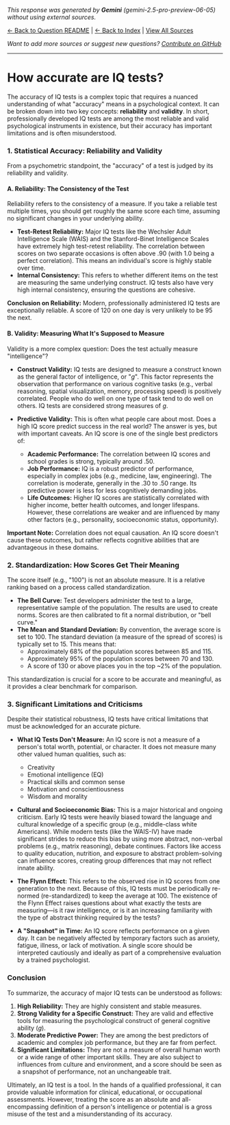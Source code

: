 <!-- 
Generated by: gemini
Model: gemini-2.5-pro-preview-06-05
Prompt type: default
Generated at: 2025-06-18T09:59:42.657606
-->

*This response was generated by **Gemini** (gemini-2.5-pro-preview-06-05) without using external sources.*

[← Back to Question README](README.md) | [← Back to Index](../README.md) | [View All Sources](../allsources.md)

*Want to add more sources or suggest new questions? [Contribute on GitHub](https://github.com/justinwest/SuggestedSources)*

---

# How accurate are IQ tests?

The accuracy of IQ tests is a complex topic that requires a nuanced understanding of what "accuracy" means in a psychological context. It can be broken down into two key concepts: **reliability** and **validity**. In short, professionally developed IQ tests are among the most reliable and valid psychological instruments in existence, but their accuracy has important limitations and is often misunderstood.

### 1. Statistical Accuracy: Reliability and Validity

From a psychometric standpoint, the "accuracy" of a test is judged by its reliability and validity.

#### A. Reliability: The Consistency of the Test

Reliability refers to the consistency of a measure. If you take a reliable test multiple times, you should get roughly the same score each time, assuming no significant changes in your underlying ability.

*   **Test-Retest Reliability:** Major IQ tests like the Wechsler Adult Intelligence Scale (WAIS) and the Stanford-Binet Intelligence Scales have extremely high test-retest reliability. The correlation between scores on two separate occasions is often above .90 (with 1.0 being a perfect correlation). This means an individual's score is highly stable over time.
*   **Internal Consistency:** This refers to whether different items on the test are measuring the same underlying construct. IQ tests also have very high internal consistency, ensuring the questions are cohesive.

**Conclusion on Reliability:** Modern, professionally administered IQ tests are exceptionally reliable. A score of 120 on one day is very unlikely to be 95 the next.

#### B. Validity: Measuring What It's Supposed to Measure

Validity is a more complex question: Does the test actually measure "intelligence"?

*   **Construct Validity:** IQ tests are designed to measure a construct known as the general factor of intelligence, or "*g*". This factor represents the observation that performance on various cognitive tasks (e.g., verbal reasoning, spatial visualization, memory, processing speed) is positively correlated. People who do well on one type of task tend to do well on others. IQ tests are considered strong measures of *g*.

*   **Predictive Validity:** This is often what people care about most. Does a high IQ score predict success in the real world? The answer is yes, but with important caveats. An IQ score is one of the single best predictors of:
    *   **Academic Performance:** The correlation between IQ scores and school grades is strong, typically around .50.
    *   **Job Performance:** IQ is a robust predictor of performance, especially in complex jobs (e.g., medicine, law, engineering). The correlation is moderate, generally in the .30 to .50 range. Its predictive power is less for less cognitively demanding jobs.
    *   **Life Outcomes:** Higher IQ scores are statistically correlated with higher income, better health outcomes, and longer lifespans. However, these correlations are weaker and are influenced by many other factors (e.g., personality, socioeconomic status, opportunity).

**Important Note:** Correlation does not equal causation. An IQ score doesn't cause these outcomes, but rather reflects cognitive abilities that are advantageous in these domains.

### 2. Standardization: How Scores Get Their Meaning

The score itself (e.g., "100") is not an absolute measure. It is a relative ranking based on a process called standardization.

*   **The Bell Curve:** Test developers administer the test to a large, representative sample of the population. The results are used to create norms. Scores are then calibrated to fit a normal distribution, or "bell curve."
*   **The Mean and Standard Deviation:** By convention, the average score is set to 100. The standard deviation (a measure of the spread of scores) is typically set to 15. This means that:
    *   Approximately 68% of the population scores between 85 and 115.
    *   Approximately 95% of the population scores between 70 and 130.
    *   A score of 130 or above places you in the top ~2% of the population.

This standardization is crucial for a score to be accurate and meaningful, as it provides a clear benchmark for comparison.

### 3. Significant Limitations and Criticisms

Despite their statistical robustness, IQ tests have critical limitations that must be acknowledged for an accurate picture.

*   **What IQ Tests Don't Measure:** An IQ score is not a measure of a person's total worth, potential, or character. It does not measure many other valued human qualities, such as:
    *   Creativity
    *   Emotional intelligence (EQ)
    *   Practical skills and common sense
    *   Motivation and conscientiousness
    *   Wisdom and morality

*   **Cultural and Socioeconomic Bias:** This is a major historical and ongoing criticism. Early IQ tests were heavily biased toward the language and cultural knowledge of a specific group (e.g., middle-class white Americans). While modern tests (like the WAIS-IV) have made significant strides to reduce this bias by using more abstract, non-verbal problems (e.g., matrix reasoning), debate continues. Factors like access to quality education, nutrition, and exposure to abstract problem-solving can influence scores, creating group differences that may not reflect innate ability.

*   **The Flynn Effect:** This refers to the observed rise in IQ scores from one generation to the next. Because of this, IQ tests must be periodically re-normed (re-standardized) to keep the average at 100. The existence of the Flynn Effect raises questions about what exactly the tests are measuring—is it raw intelligence, or is it an increasing familiarity with the type of abstract thinking required by the tests?

*   **A "Snapshot" in Time:** An IQ score reflects performance on a given day. It can be negatively affected by temporary factors such as anxiety, fatigue, illness, or lack of motivation. A single score should be interpreted cautiously and ideally as part of a comprehensive evaluation by a trained psychologist.

### Conclusion

To summarize, the accuracy of major IQ tests can be understood as follows:

1.  **High Reliability:** They are highly consistent and stable measures.
2.  **Strong Validity for a Specific Construct:** They are valid and effective tools for measuring the psychological construct of general cognitive ability (*g*).
3.  **Moderate Predictive Power:** They are among the best predictors of academic and complex job performance, but they are far from perfect.
4.  **Significant Limitations:** They are not a measure of overall human worth or a wide range of other important skills. They are also subject to influences from culture and environment, and a score should be seen as a snapshot of performance, not an unchangeable trait.

Ultimately, an IQ test is a tool. In the hands of a qualified professional, it can provide valuable information for clinical, educational, or occupational assessments. However, treating the score as an absolute and all-encompassing definition of a person's intelligence or potential is a gross misuse of the test and a misunderstanding of its accuracy.